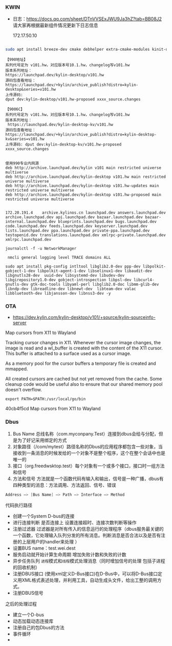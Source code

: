  	

### KWIN

- 日志：https://docs.qq.com/sheet/DTnVVSExJWU9Ja3hZ?tab=BB08J2   请大家再根据最新组件情况更新下日志信息

  172.17.50.10





```sh

sudo apt install breeze-dev cmake debhelper extra-cmake-modules kinit-dev kscreenlocker-dev libcap-dev libdrm-dev libegl1-mesa-dev libepoxy-dev libfontconfig1-dev libfreetype6-dev  libice-dev libinput-dev libkdecorations2-dev libkf5activities-dev libkf5completion-dev libkf5config-dev libkf5configwidgets-dev libkf5coreaddons-dev libkf5crash-dev libkf5declarative-dev libkf5doctools-dev libkf5globalaccel-dev libkf5i18n-dev libkf5iconthemes-dev libkf5idletime-dev libkf5kcmutils-dev libkf5kio-dev libkf5newstuff-dev libkf5notifications-dev  libkf5package-dev libkf5plasma-dev libkf5service-dev libkf5textwidgets-dev libkf5widgetsaddons-dev libkf5windowsystem-dev libkf5xmlgui-dev libqt5sensors5-dev libqt5x11extras5-dev libsm-dev libudev-dev libwayland-dev libx11-xcb-dev libxcb-composite0-dev libxcb-cursor-dev libxcb-damage0-dev libxcb-glx0-dev libxcb-icccm4-dev libxcb-image0-dev libxcb-keysyms1-dev libxcb-randr0-dev libxcb-render0-dev libxcb-shape0-dev libxcb-shm0-dev libxcb-sync-dev libxcb-util-dev libxcb-xfixes0-dev libxcb-xtest0-dev libxcb1-dev libxcursor-dev libxi-dev libxkbcommon-dev pkg-config pkg-kde-tools qtbase5-dev qtbase5-private-dev qtdeclarative5-dev qtscript5-dev qttools5-dev libgsettings-qt-dev kwin-dev libgbm-dev  libkf5wayland-dev
```



```
【990地址】
系列代号定为 v101.hw，对应版本号10.1.hw，changelog写v101.hw
版本系列地址：
https://launchpad.dev/kylin-desktop/v101.hw
源码包查看地址：
https://launchpad.dev/+kylin/archive_publish?distro=kylin-desktop&series=v101.hw
上传源码: 
dput dev:kylin-desktop/v101.hw-proposed xxxx_source.changes

【9006C】
系列代号定为 v101.hw，对应版本号10.1.hw，changelog写v101.hw
版本系列地址：
 https://launchpad.dev/kylin-desktop-kv/v101.hw
源码包查看地址：
https://launchpad.dev/+kylin/archive_publish?distro=kylin-desktop-kv&series=v101.hw
上传源码: dput dev:kylin-desktop-kv/v101.hw-proposed xxxx_source.changes


```





```
使用990专业内网源
deb http://archive.launchpad.dev/kylin v101 main restricted universe multiverse
deb http://archive.launchpad.dev/kylin-desktop v101.hw main restricted universe multiverse
deb http://archive.launchpad.dev/kylin-desktop v101.hw-updates main restricted universe multiverse
deb http://archive.launchpad.dev/kylin-desktop v101.hw-proposed main restricted universe multiverse


172.20.191.4    archive.kylinos.cn launchpad.dev answers.launchpad.dev archive.launchpad.dev api.launchpad.dev bazaar.launchpad.dev bazaar-internal.launchpad.dev blueprints.launchpad.dev bugs.launchpad.dev code.launchpad.dev feeds.launchpad.dev keyserver.launchpad.dev lists.launchpad.dev ppa.launchpad.dev private-ppa.launchpad.dev testopenid.dev translations.launchpad.dev xmlrpc-private.launchpad.dev xmlrpc.launchpad.dev

```



```
journalctl -f -u NetworkManager

 nmcli general logging level TRACE domains ALL
```

```
sudo apt install pkg-config intltool libglib2.0-dev ppp-dev libpolkit-gobject-1-dev libpolkit-agent-1-dev libselinux1-dev libaudit-dev libgnutls28-dev  uuid-dev libsystemd-dev libudev-dev libgirepository1.0-dev gobject-introspection libpsl-dev libcurl4-gnutls-dev gtk-doc-tools libyaml-perl libglib2.0-doc libmm-glib-dev   libndp-dev libreadline-dev libnewt-dev  libteam-dev valac libbluetooth-dev libjansson-dev libnss3-dev -y
```



### OTA

- https://dev.kylin.com/kylin-desktop/v101/+source/kylin-sourceinfo-server

Map cursors from X11 to Wayland

Tracking cursor changes in X11. Whenever the cursor image changes, the
image is read and a wl_buffer is created with the content of the X11
cursor. This buffer is attached to a surface used as a cursor image.

As a memory pool for the cursor buffers a temporary file is created and
mmapped.

All created cursors are cached but not yet removed from the cache. Some
cleanup code would be useful also to ensure that our shared memory pool
doesn't overflow.



```export PATH=$PATH:/usr/local/go/bin
export PATH=$PATH:/usr/local/go/bin
```

40cb4f5cd Map cursors from X11 to Wayland



### Dbus

1. Bus Name 总线名称（com.myconpany.Test）连接到dbus会给与分配，但是为了好记采用绑定的方式
2. 对象路径（/com/mytest）路径名称的Dbus的应用程序都包含一些对象，当接收到一条消息的时候发给的一个对象不是整个程序，这个在整个会话中也是唯一的
3. 接口（org.freedwsktop.test）每个对象有一个或多个接口，接口时一组方法和信号
4. 方法和信号 方法就是一个函数代码有输入和输出，信号是一种广播，dbus有四种类型的消息：方法调用、方法返回、信号、错误

```c
Address –> [Bus Name] –> Path –> Interface –> Method
```



代码执行路径

- 创建一个System D-bus的连接
- 进行连接判断 是否连接上 设置连接超时、连接次数判断等操作
- 注册过滤器 过滤器是对所有传入的信息运行的处理程序（dbus服务最关键的一个函数，它处理输入队列分发的所有消息。判断消息是否合法以及是否有注册的上层用户的handler来处理 ）
- 设置BUS name：test.wei.dest
- 服务启动就开始计算生命周期 增加失败计数和失败的计数
- 异步任务队列 `进程`模式和`线程`模式处理消息（同时增加信号的处理 包括子进程的回收机制）
- 注册DBUS接口 (使用xml定义D-Bus接口)在D-Bus中，可以将D-Bus接口定义用XML格式表述处理，并利用工具，自动生成头文件，给出工整的调用方式。
- 注册DBUS信号



之后的处理过程

- 建立一个D-bus
- 动态加载动态连接库
- 注册自己的包Dbus的方法
- 事件循环
- 



















